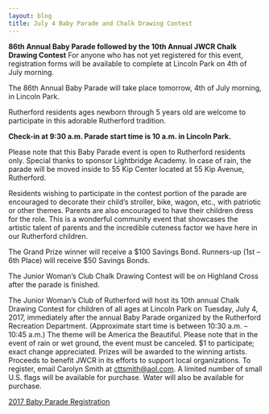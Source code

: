 ```yaml
---
layout: blog
title: July 4 Baby Parade and Chalk Drawing Contest
---
```



**86th Annual Baby Parade followed by the 10th Annual JWCR Chalk Drawing Contest**
For anyone who has not yet registered for this event, registration forms will be available to complete at Lincoln Park on 4th of July morning.  
 
The 86th Annual Baby Parade will take place tomorrow, 4th of July morning, in Lincoln Park.  

Rutherford residents ages newborn through 5 years old are welcome to participate in this adorable Rutherford tradition.  

**Check-in at 9:30 a.m.  Parade start time is 10 a.m. in Lincoln Park.** 

Please note that this Baby Parade event is open to Rutherford residents only.  Special thanks to sponsor Lightbridge Academy.  In case of rain, the parade will be moved inside to 55 Kip Center located at 55 Kip Avenue, Rutherford.
 
Residents wishing to participate in the contest portion of the parade are encouraged to decorate their child’s stroller, bike, wagon, etc., with patriotic or other themes.  Parents are also encouraged to have their children dress for the role.  This is a wonderful community event that showcases the artistic talent of parents and the incredible cuteness factor we have here in our Rutherford children.  
 
The Grand Prize winner will receive a $100 Savings Bond.  Runners-up (1st – 6th Place) will receive $50 Savings Bonds.  
 

The Junior Woman’s Club Chalk Drawing Contest will be on Highland Cross after the parade is finished.

The Junior Woman’s Club of Rutherford will host its 10th annual Chalk Drawing Contest for children of all ages at Lincoln Park on Tuesday, July 4, 2017, immediately after the annual Baby Parade organized by the Rutherford Recreation Department. (Approximate start time is between 10:30 a.m. – 10:45 a.m.) The theme will be America the Beautiful. Please note that in the event of rain or wet ground, the event must be canceled. $1 to participate; exact change appreciated. Prizes will be awarded to the winning artists. Proceeds to benefit JWCR in its efforts to support local organizations. To register, email Carolyn Smith at cttsmith@aol.com. A limited number of small U.S. flags will be available for purchase. Water will also be available for purchase.


[2017 Baby Parade Registration](https://storage.googleapis.com/static.rutherford-nj.com/recreation/posts/2017%20BABY%20PARADE%20REGISTRATION.pdf)
